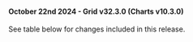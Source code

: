 #### October 22nd 2024 - Grid v32.3.0 (Charts v10.3.0)

See table below for changes included in this release.
